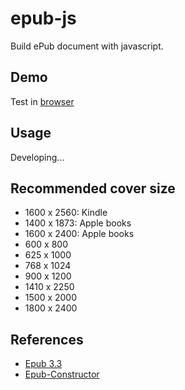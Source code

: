# epub-js

Build ePub document with javascript.

## Demo

Test in [browser](https://shinich39.github.io/epub-js/)

## Usage

Developing...

## Recommended cover size

- 1600 x 2560: Kindle
- 1400 x 1873: Apple books
- 1600 x 2400: Apple books
- 600 x 800
- 625 x 1000
- 768 x 1024
- 900 x 1200
- 1410 x 2250
- 1500 x 2000
- 1800 x 2400

## References

- [Epub 3.3](https://www.w3.org/TR/epub/)
- [Epub-Constructor](https://github.com/CD-Z/Epub-Constructor)
